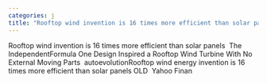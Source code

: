 ```yaml
---
categories: j
title: "Rooftop wind invention is 16 times more efficient than solar panels  The Independent"
---
```

Rooftop wind invention is 16 times more efficient than solar panels&nbsp;&nbsp;The IndependentFormula One Design Inspired a Rooftop Wind Turbine With No External Moving Parts&nbsp;&nbsp;autoevolutionRooftop wind energy invention is 16 times more efficient than solar panels OLD&nbsp;&nbsp;Yahoo Finan